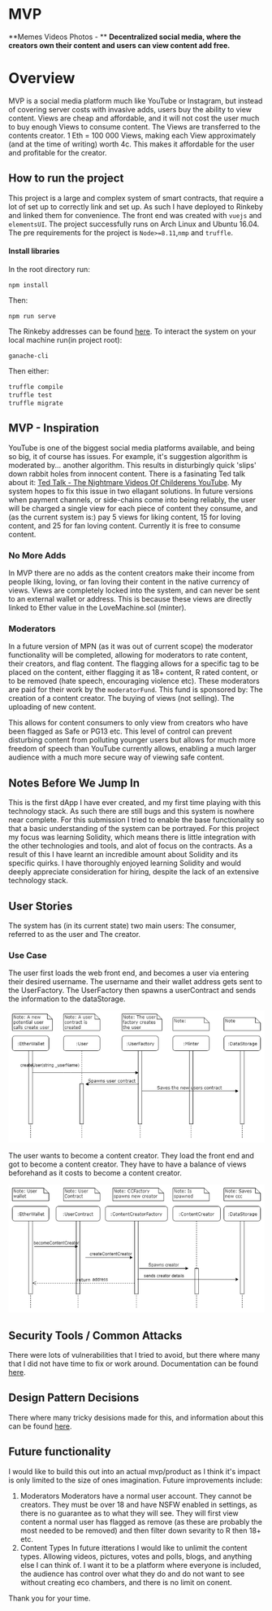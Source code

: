 # MVP
**Memes Videos Photos - **
**Decentralized social media, where the creators own their content and users can view content add free.**

# Overview
MVP is a social media platform much like YouTube or Instagram, but instead of covering server costs with invasive adds, users buy the ability to view content. Views are cheap and affordable, and it will not cost the user much to buy enough Views to consume content. The Views are transferred to the contents creator. 1 Eth = 100 000 Views, making each View approximately (and at the time of writing) worth 4c. This makes it affordable for the user and profitable for the creator.

## How to run the project
This project is a large and complex system of smart contracts, that require a lot of set up to correctly link and set up. As such I have deployed to Rinkeby and linked them for convenience. The front end was created with `vuejs` and `elementsUI`. The project successfully runs on Arch Linux and Ubuntu 16.04. The pre requirements for the project is `Node>=8.11`,`nmp` and `truffle`. 

#### Install libraries
In the root directory run:

    npm install
    
Then:

    npm run serve

The Rinkeby addresses can be found <a href="https://github.com/Nicca42/MVP/blob/master/deployed_addresses.txt">here</a>. To interact the system on your local machine run(in project root):

    ganache-cli

Then either:

    truffle compile
    truffle test
    truffle migrate

## MVP - Inspiration 
YouTube is one of the biggest social media platforms available, and being so big, it of course has issues. For example, it's suggestion algorithm is moderated by... another algorithm. This results in disturbingly quick 'slips' down rabbit holes from innocent content. There is a fasinating Ted talk about it: <a href="https://www.ted.com/talks/james_bridle_the_nightmare_videos_of_childrens_youtube_and_what_s_wrong_with_the_internet_today">Ted Talk - The Nightmare Videos Of Childerens YouTube</a>. My system hopes to fix this issue in two ellagant solutions.
In future versions when payment channels, or side-chains come into being reliably, the user will be charged a single view for each piece of content they consume, and (as the current system is:) pay 5 views for liking content, 15 for loving content, and 25 for fan loving content. Currently it is free to consume content. 

### No More Adds
In MVP there are no adds as the content creators make their income from people liking, loving, or fan loving their content in the native currency of views. Views are completely locked into the system, and can never be sent to an external wallet or address. This is because these views are directly linked to Ether value in the LoveMachine.sol (minter). 

### Moderators
In a future version of MPN (as it was out of current scope) the moderator functionality will be completed, allowing for moderators to rate content, their creators, and flag content. The flagging allows for a specific tag to be placed on the content, either flagging it as 18+ content, R rated content, or to be removed (hate speech, encouraging violence etc). These moderators are paid for their work by the `moderatorFund`. This fund is sponsored by: 
    The creation of a content creator.
    The buying of views (not selling).
    The uploading of new content. 

This allows for content consumers to only view from creators who have been flagged as Safe or PG13 etc. This level of control can prevent disturbing content from polluting younger users but allows for much more freedom of speech than YouTube currently allows, enabling a much larger audience with a much more secure way of viewing safe content. 

## Notes Before We Jump In
This is the first dApp I have ever created, and my first time playing with this technology stack. As such there are still bugs and this system is nowhere near complete. For this submission I tried to enable the base functionality so that a basic understanding of the system can be portrayed. 
For this project my focus was learning Solidity, which means there is little integration with the other technologies and tools, and alot of focus on the contracts. As a result of this I have learnt an incredible amount about Solidity and its specific quirks. I have thoroughly enjoyed learning Solidity and would deeply appreciate consideration for hiring, despite the lack of an extensive technology stack. 

## User Stories
The system has (in its current state) two main users:
The consumer, referred to as the user and
The creator.

### Use Case
The user first loads the web front end, and becomes a user via entering their desired username. The username and their wallet address gets sent to the UserFactory. The UserFactory then spawns a userContract and sends the information to the dataStorage. 
<p align="center">  
  <img
   src="https://github.com/Nicca42/MVP/blob/master/img/sequenceDiagram%20UC.png" alt="Sequence Diagram of User creation"/>
  <br>
</p>

The user wants to become a content creator. They load the front end and got to become a content creator. They have to have a balance of views beforehand as it costs to become a content creator. 
<p align="center">  
  <img
   src="https://github.com/Nicca42/MVP/blob/master/img/sequenceDiagram%20CCC.png" alt="Sequence Diagram of Content Creator creation"/>
  <br>
</p>

## Security Tools / Common Attacks
There were lots of vulnerabilities that I tried to avoid, but there where many that I did not have time to fix or work around. Documentation can be found <a href="https://github.com/Nicca42/MVP/blob/master/avoiding_common_attacks.md">here</a>.

## Design Pattern Decisions
There where many tricky desisions made for this, and information about this can be found <a href="https://github.com/Nicca42/MVP/blob/master/design_pattern_desicions.md">here</a>.

## Future functionality
I would like to build this out into an actual mvp/product as I think it's impact is only limited to the size of ones imagination. 
Future improvements include:
1. Moderators
    Moderators have a normal user account. They cannot be creators. They must be over 18 and have NSFW enabled in settings, as there is     no guarantee as to what they will see. They will first view content a normal user has flagged as remove (as these are probably the       most needed to be removed) and then filter down sevarity to R then 18+ etc.  
2. Content Types
    In future itterations I would like to unlimit the content types. Allowing videos, pictures, votes and polls, blogs, and anything        else I can think of. I want it to be a platform where everyone is included, the audience has control over what they do and do not        want to see without creating eco chambers, and there is no limit on conent. 
    
Thank you for your time.
